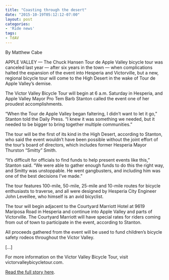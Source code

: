 ```yaml
---
title: "Coasting through the desert"
date: "2015-10-19T05:12:12-07:00"
layout: post
categories:
- 'Ride news'
tags:
- TdAV
---
```


By Matthew Cabe

APPLE VALLEY — The Chuck Hansen Tour de Apple Valley bicycle tour was canceled last year — after six years in the town — when complications halted the expansion of the event into Hesperia and Victorville, but a new, regional bicycle tour will come to the High Desert in the wake of Tour de Apple Valley’s demise.

The Victor Valley Bicycle Tour will begin at 6 a.m. Saturday in Hesperia, and Apple Valley Mayor Pro Tem Barb Stanton called the event one of her proudest accomplishments.

“When the Tour de Apple Valley began faltering, I didn’t want to let it go,” Stanton told the Daily Press. “I knew it was something we needed, but it needed to be bigger to bring together multiple communities.”

The tour will be the first of its kind in the High Desert, according to Stanton, who said the event wouldn’t have been possible without the joint effort of the tour’s board of directors, which includes former Hesperia Mayor Thurston “Smitty” Smith.

“It’s difficult for officials to find funds to help present events like this,” Stanton said. “We were able to gather enough funds to do this the right way, and Smitty was unstoppable. He went gangbusters, and including him was one of the best decisions I’ve made.”

The tour features 100-mile, 50-mile, 25-mile and 10-mile routes for bicycle enthusiasts to traverse, and all were designed by Hesperia City Engineer John Leveillee, who himself is an avid bicyclist.

The tour will begin adjacent to the Courtyard Marriott Hotel at 9619 Mariposa Road in Hesperia and continue into Apple Valley and parts of Victorville. The Courtyard Marriott will have special rates for riders coming from out of town to participate in the event, according to Stanton.

All proceeds gathered from the event will be used to fund children’s bicycle safety rodeos throughout the Victor Valley.

\[…\]

For more information on the Victor Valley Bicycle Tour, visit victorvalleybicycletour.com.

[Read the full story here](http://www.vvdailypress.com/article/20151018/NEWS/151019793/12967/LIFESTYLE).